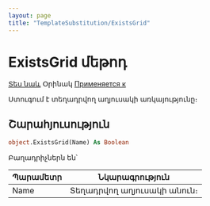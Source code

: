 ```yaml
---
layout: page
title: "TemplateSubstitution/ExistsGrid"
---
```


# ExistsGrid մեթոդ

[Տես նաև](../TemplateSubstitution.md) Օրինակ [Применяется к](../TemplateSubstitution.md)

Ստուգում է տեղադրվող աղյուսակի առկայությունը։ 

## Շարահյուսություն

``` vb
object.ExistsGrid(Name) As Boolean
```

Բաղադրիչներն են՝

| Պարամետր | Նկարագրություն |
|--|--|
| Name | Տեղադրվող աղյուսակի անուն։ |
